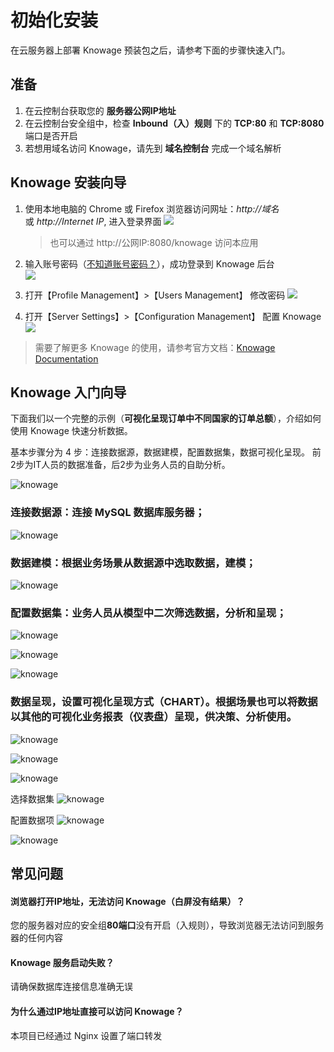 # 初始化安装

在云服务器上部署 Knowage 预装包之后，请参考下面的步骤快速入门。

## 准备

1. 在云控制台获取您的 **服务器公网IP地址** 
2. 在云控制台安全组中，检查 **Inbound（入）规则** 下的 **TCP:80** 和 **TCP:8080** 端口是否开启
3. 若想用域名访问 Knowage，请先到 **域名控制台** 完成一个域名解析

## Knowage 安装向导

1. 使用本地电脑的 Chrome 或 Firefox 浏览器访问网址：*http://域名* 或 *http://Internet IP*, 进入登录界面
   ![](https://libs.websoft9.com/Websoft9/DocsPicture/en/knowage/knowage-login-websoft9.png)

   > 也可以通过 http://公网IP:8080/knowage 访问本应用

2. 输入账号密码（[不知道账号密码？](/zh/stack-accounts.md#knowage)），成功登录到 Knowage 后台  
   ![](https://libs.websoft9.com/Websoft9/DocsPicture/en/knowage/knowage-backend-websoft9.png)

3. 打开【Profile Management】>【Users Management】 修改密码
   ![](https://libs.websoft9.com/Websoft9/DocsPicture/en/knowage/knowage-changepw-websoft9.png)

4. 打开【Server Settings】>【Configuration Management】 配置 Knowage
  ![](https://libs.websoft9.com/Websoft9/DocsPicture/en/knowage/knowage-confmanagement-websoft9.png)

> 需要了解更多 Knowage 的使用，请参考官方文档：[Knowage Documentation](https://knowage-suite.readthedocs.io/)

## Knowage 入门向导

下面我们以一个完整的示例（**可视化呈现订单中不同国家的订单总额**），介绍如何使用 Knowage 快速分析数据。

基本步骤分为 4 步：连接数据源，数据建模，配置数据集，数据可视化呈现。
前2步为IT人员的数据准备，后2步为业务人员的自助分析。

![knowage](https://libs.websoft9.com/Websoft9/blog/tmp/knowage/zh/knowage-websoft9.png)

### 连接数据源：连接 MySQL 数据库服务器；

![knowage](https://libs.websoft9.com/Websoft9/blog/tmp/knowage/zh/knowage-datasource-websoft9.png)

### 数据建模：根据业务场景从数据源中选取数据，建模；

![knowage](https://libs.websoft9.com/Websoft9/blog/tmp/knowage/zh/knowage-model-websoft9.png)

### 配置数据集：业务人员从模型中二次筛选数据，分析和呈现；

![knowage](https://libs.websoft9.com/Websoft9/blog/tmp/knowage/zh/knowage-dataset1-websoft9.png)

![knowage](https://libs.websoft9.com/Websoft9/blog/tmp/knowage/zh/knowage-dataset2-websoft9.png)

![knowage](https://libs.websoft9.com/Websoft9/blog/tmp/knowage/zh/knowage-dataset3-websoft9.png)

### 数据呈现，设置可视化呈现方式（CHART）。根据场景也可以将数据以其他的可视化业务报表（仪表盘）呈现，供决策、分析使用。

![knowage](https://libs.websoft9.com/Websoft9/blog/tmp/knowage/zh/knowage-analysis-websoft9.png)

![knowage](https://libs.websoft9.com/Websoft9/blog/tmp/knowage/zh/knowage-analysis1-websoft9.png)

![knowage](https://libs.websoft9.com/Websoft9/blog/tmp/knowage/zh/knowage-analysis2-websoft9.png)

选择数据集
![knowage](https://libs.websoft9.com/Websoft9/blog/tmp/knowage/zh/knowage-analysis3-websoft9.png)

配置数据项
![knowage](https://libs.websoft9.com/Websoft9/blog/tmp/knowage/zh/knowage-analysis4-websoft9.png)

![knowage](https://libs.websoft9.com/Websoft9/blog/tmp/knowage/zh/knowage-analysis5-websoft9.png)


## 常见问题

#### 浏览器打开IP地址，无法访问 Knowage（白屏没有结果）？

您的服务器对应的安全组**80端口**没有开启（入规则），导致浏览器无法访问到服务器的任何内容

#### Knowage 服务启动失败？

请确保数据库连接信息准确无误

#### 为什么通过IP地址直接可以访问 Knowage？

本项目已经通过 Nginx 设置了端口转发
